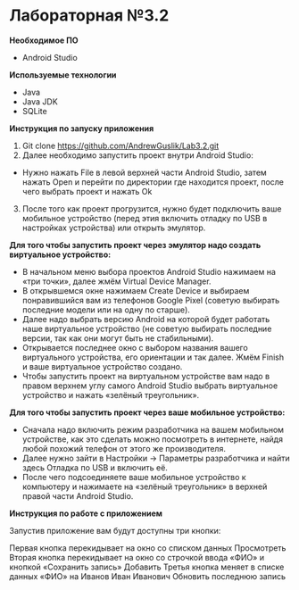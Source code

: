 # Лабораторная №3.2
**Необходимое ПО**
* Android Studio

**Используемые технологии**
* Java
* Java JDK
* SQLite

**Инструкция по запуску приложения**

1. Git clone https://github.com/AndrewGuslik/Lab3.2.git
2. Далее необходимо запустить проект внутри Android Studio:
* Нужно нажать File в левой верхней части Android Studio, затем нажать Open и перейти по директории где находится проект, после чего выбрать проект и нажать Ok
3. После того как проект прогрузится, нужно будет подключить ваше мобильное устройство (перед этия включить отладку по USB в настройках устройства) или открыть эмулятор.

**Для того чтобы запустить проект через эмулятор надо создать виртуальное устройство:**
* В начальном меню выбора проектов Android Studio нажимаем на «три точки», далее жмём Virtual Device Manager.
* В открывшемся окне нажимаем Create Device и выбираем понравившийся вам из телефонов Google Pixel (советую выбирать последние модели или на одну по старше).
* Далее надо выбрать версию Android на которой будет работать наше виртуальное устройство (не советую выбирать последние версии, так как они могут быть не стабильными).
* Открывается последнее окно с выбором названия вашего виртуального устройства, его ориентации и так далее. Жмём Finish и ваше виртуальное устройство создано.
* Чтобы запустить проект на виртуальном устройстве вам надо в правом верхнем углу самого Android Studio выбрать виртуальное устройство и нажать «зелёный треугольник».

**Для того чтобы запустить проект через ваше мобильное устройство:**
* Сначала надо включить режим разработчика на вашем мобильном устройстве, как это сделать можно посмотреть в интернете, найдя любой похожий телефон от этого же производителя.
* Далее нужно зайти в Настройки -> Параметры разработчика и найти здесь Отладка по USB и включить её.
* После чего подсоединяете ваше мобильное устройство к компьютеру и нажимаете на «зелёный треугольник» в верхней правой части Android Studio.

**Инструкция по работе с приложением**

Запустив приложение вам будут доступны три кнопки:

Первая кнопка перекидывает на окно со списком данных Просмотреть
Вторая кнопка перекидывает на окно со строчкой ввода «ФИО» и кнопкой «Сохранить запись» Добавить
Третья кнопка меняет в списке данных «ФИО» на Иванов Иван Иванович Обновить последнюю запись
